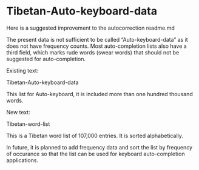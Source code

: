 # Tibetan-Auto-keyboard-data
Here is a suggested improvement to the autocorrection readme.md 

The present data is not sufficient to be called “Auto-keyboard-data” as it does not have frequency counts. Most auto-completion lists also have a third field, which marks rude words (swear words) that should not be suggested for auto-completion.

Existing text:

Tibetan-Auto-keyboard-data

This list for Auto-keyboard, it is included more than one hundred thousand words.

New text:

Tibetan-word-list

This is a Tibetan word list of 107,000 entries. It is sorted alphabetically. 

In future, it is planned to add frequency data and sort the list by frequency of occurance so that the list can be used for keyboard auto-completion applications.
